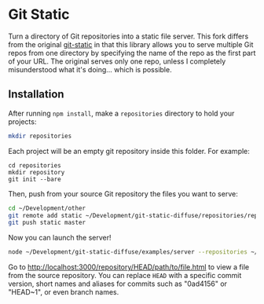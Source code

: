 # Git Static

Turn a directory of Git repositories into a static file server. This fork differs from the original [git-static](https://github.com/mbostock/git-static) in that this library allows you to serve multiple Git repos from one directory by specifying the name of the repo as the first part of your URL. The original serves only one repo, unless I completely misunderstood what it's doing... which is possible.

## Installation

After running `npm install`, make a `repositories` directory to hold your projects:

```bash
mkdir repositories
```

Each project will be an empty git repository inside this folder. For example:

````
cd repositories
mkdir repository
git init --bare
````

Then, push from your source Git repository the files you want to serve:

```bash
cd ~/Development/other
git remote add static ~/Development/git-static-diffuse/repositories/repository
git push static master
```

Now you can launch the server!

```bash
node ~/Development/git-static-diffuse/examples/server --repositories ~/Development/git-static-diffuse/repositories
```

Go to <http://localhost:3000/repository/HEAD/path/to/file.html> to view a file from the source repository. You can replace `HEAD` with a specific commit version, short names and aliases for commits such as "0ad4156" or "HEAD~1", or even branch names.
